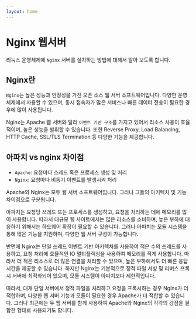 ```yaml
---
layout: home
---
```


# Nginx 웹서버 
리눅스 운영체제에 `Nginx` 서버를 설치하는 방법에 대해서 알아 보도록 합니다.

## Nginx란
`Nginx`는 높은 성능과 안정성을 가진 오픈 소스 웹 서버 소프트웨어입니다. 다양한 운영 체제에서 사용할 수 있으며, 동시 접속자가 많은 서비스나 빠른 데이터 전송이 필요한 경우에 많이 사용됩니다.  

Nginx는 Apache 웹 서버와 달리 `이벤트 기반 구조`를 가지고 있어서 리소스 사용이 효율적이며, 높은 성능을 발휘할 수 있습니다. 또한 Reverse Proxy, Load Balancing, HTTP Cache, SSL/TLS Termination 등 다양한 기능을 제공합니다.


## 아파치 vs nginx 차이점
- `Apache`: 요청마다 스레드 혹은 프로세스 생성 및 처리
- `Nginx`: 요청마다 비동기 이벤트를 발생시켜 처리

Apache와 Nginx는 모두 웹 서버 소프트웨어입니다. 그러나 그들의 아키텍처 및 기능 차이점으로 구분됩니다.

아파치는 요청당 쓰레드 또는 프로세스를 생성하고, 요청을 처리하는 데에 메모리를 많이 사용합니다. 따라서 대규모 웹 사이트에서는 많은 리소스를 소비하며, 높은 부하에 대응하기 위해서는 하드웨어 확장이 필요할 수 있습니다. 그러나 아파치는 모듈 시스템을 통해 많은 기능을 지원하며, 다양한 웹 서버 구성이 가능합니다.

반면에 Nginx는 단일 쓰레드 이벤트 기반 아키텍처를 사용하여 적은 수의 쓰레드를 사용하고, 요청 처리에 효율적인 IO 멀티플렉싱을 사용하여 메모리를 적게 사용합니다. 따라서 더 적은 리소스로 더 많은 연결을 처리할 수 있으며, 높은 부하에서도 더 빠른 응답 시간을 제공할 수 있습니다. 하지만 Nginx는 기본적으로 정적 파일 서빙 및 리버스 프록시 서버에 최적화되어 있으며, 모듈 시스템이 아파치보다 제한적입니다.

따라서, 대개 단일 서버에서 정적 파일을 처리하고 요청을 프록시하는 경우 Nginx가 더 적합하며, 다양한 웹 서버 기능과 모듈이 필요한 경우 Apache가 더 적합할 수 있습니다. 그러나 최근에는 두 웹 서버를 함께 사용하여 Apache와 Nginx의 각각의 강점을 결합한 형태로 사용되기도 합니다.
